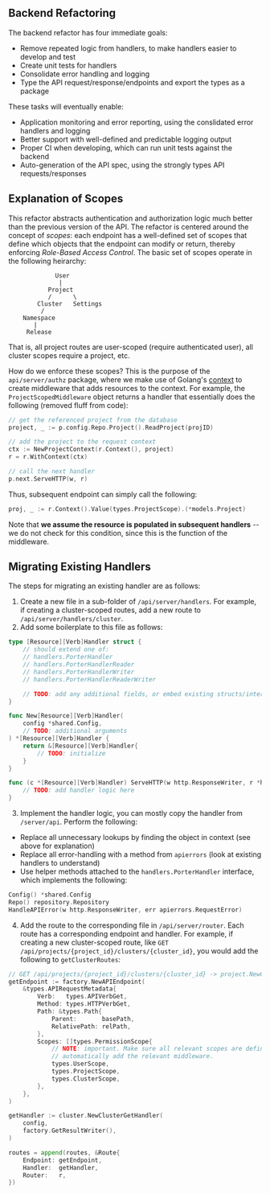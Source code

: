 ## Backend Refactoring

The backend refactor has four immediate goals:

- Remove repeated logic from handlers, to make handlers easier to develop and test
- Create unit tests for handlers
- Consolidate error handling and logging
- Type the API request/response/endpoints and export the types as a package

These tasks will eventually enable:

- Application monitoring and error reporting, using the conslidated error handlers and logging
- Better support with well-defined and predictable logging output
- Proper CI when developing, which can run unit tests against the backend
- Auto-generation of the API spec, using the strongly types API requests/responses

## Explanation of Scopes

This refactor abstracts authentication and authorization logic much better than the previous version of the API. The refactor is centered around the concept of _scopes_: each endpoint has a well-defined set of scopes that define which objects that the endpoint can modify or return, thereby enforcing _Role-Based Access Control_. The basic set of scopes operate in the following heirarchy:

```
             User
              |
           Project
           /      \
        Cluster   Settings
         /
    Namespace
       |
     Release
```

That is, all project routes are user-scoped (require authenticated user), all cluster scopes require a project, etc.

How do we enforce these scopes? This is the purpose of the `api/server/authz` package, where we make use of Golang's [context](https://go.dev/blog/context) to create middleware that adds resources to the context. For example, the `ProjectScopedMiddleware` object returns a handler that essentially does the following (removed fluff from code):

```go
// get the referenced project from the database
project, _ := p.config.Repo.Project().ReadProject(projID)

// add the project to the request context
ctx := NewProjectContext(r.Context(), project)
r = r.WithContext(ctx)

// call the next handler
p.next.ServeHTTP(w, r)
```

Thus, subsequent endpoint can simply call the following:

```go
proj, _ := r.Context().Value(types.ProjectScope).(*models.Project)
```

Note that **we assume the resource is populated in subsequent handlers** -- we do not check for this condition, since this is the function of the middleware.

## Migrating Existing Handlers

The steps for migrating an existing handler are as follows:

1. Create a new file in a sub-folder of `/api/server/handlers`. For example, if creating a cluster-scoped routes, add a new route to `/api/server/handlers/cluster`.
2. Add some boilerplate to this file as follows:

```go
type [Resource][Verb]Handler struct {
    // should extend one of:
    // handlers.PorterHandler
    // handlers.PorterHandlerReader
    // handlers.PorterHandlerWriter
    // handlers.PorterHandlerReaderWriter

    // TODO: add any additional fields, or embed existing structs/interfaces
}

func New[Resource][Verb]Handler(
	config *shared.Config,
    // TODO: additional arguments
) *[Resource][Verb]Handler {
	return &[Resource][Verb]Handler{
        // TODO: initialize
	}
}

func (c *[Resource][Verb]Handler) ServeHTTP(w http.ResponseWriter, r *http.Request) {
    // TODO: add handler logic here
}
```

3. Implement the handler logic, you can mostly copy the handler from `/server/api`. Perform the following:

- Replace all unnecessary lookups by finding the object in context (see above for explanation)
- Replace all error-handling with a method from `apierrors` (look at existing handlers to understand)
- Use helper methods attached to the `handlers.PorterHandler` interface, which implements the following:

```go
Config() *shared.Config
Repo() repository.Repository
HandleAPIError(w http.ResponseWriter, err apierrors.RequestError)
```

4. Add the route to the corresponding file in `/api/server/router`. Each route has a corresponding endpoint and handler. For example, if creating a new cluster-scoped route, like `GET /api/projects/{project_id}/clusters/{cluster_id}`, you would add the following to `getClusterRoutes`:

```go
// GET /api/projects/{project_id}/clusters/{cluster_id} -> project.NewClusterGetHandler
getEndpoint := factory.NewAPIEndpoint(
	&types.APIRequestMetadata{
		Verb:   types.APIVerbGet,
		Method: types.HTTPVerbGet,
		Path: &types.Path{
			Parent:       basePath,
			RelativePath: relPath,
		},
		Scopes: []types.PermissionScope{
            // NOTE: important. Make sure all relevant scopes are defined: this definition will
            // automatically add the relevant middleware.
			types.UserScope,
			types.ProjectScope,
			types.ClusterScope,
		},
	},
)

getHandler := cluster.NewClusterGetHandler(
	config,
	factory.GetResultWriter(),
)

routes = append(routes, &Route{
	Endpoint: getEndpoint,
	Handler:  getHandler,
	Router:   r,
})
```
